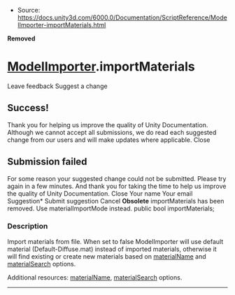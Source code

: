 * Source: https://docs.unity3d.com/6000.0/Documentation/ScriptReference/ModelImporter-importMaterials.html

**Removed**   

#  [ModelImporter](https://docs.unity3d.com/6000.0/Documentation/ScriptReference/ModelImporter.html).importMaterials
Leave feedback
Suggest a change
## Success!
Thank you for helping us improve the quality of Unity Documentation. Although we cannot accept all submissions, we do read each suggested change from our users and will make updates where applicable.
Close
## Submission failed
For some reason your suggested change could not be submitted. Please <a>try again</a> in a few minutes. And thank you for taking the time to help us improve the quality of Unity Documentation.
Close
Your name Your email Suggestion* Submit suggestion
Cancel
**Obsolete** importMaterials has been removed. Use materialImportMode instead. public bool importMaterials; 
### Description
Import materials from file.
When set to false ModelImporter will use default material (Default-Diffuse.mat) instead of imported materials, otherwise it will find existing or create new materials based on [materialName](https://docs.unity3d.com/6000.0/Documentation/ScriptReference/ModelImporter-materialName.html) and [materialSearch](https://docs.unity3d.com/6000.0/Documentation/ScriptReference/ModelImporter-materialSearch.html) options.  
  
Additional resources: [materialName](https://docs.unity3d.com/6000.0/Documentation/ScriptReference/ModelImporter-materialName.html), [materialSearch](https://docs.unity3d.com/6000.0/Documentation/ScriptReference/ModelImporter-materialSearch.html) options.
* * *
